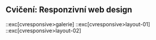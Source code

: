 ## Cvičení: Responzivní web design

::exc[cvresponsive>galerie]
::exc[cvresponsive>layout-01]
::exc[cvresponsive>layout-02]
